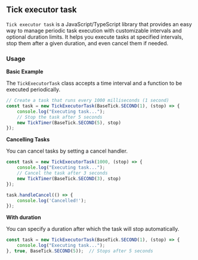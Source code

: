 ## Tick executor task

`Tick executor task` is a JavaScript/TypeScript library that provides an easy way to manage periodic task execution with customizable intervals and optional duration limits. It helps you execute tasks at specified intervals, stop them after a given duration, and even cancel them if needed.

### Usage

**Basic Example**

The ``TickExecutorTask`` class accepts a time interval and a function to be executed periodically.

```typescript
// Create a task that runs every 1000 milliseconds (1 second)
const task = new TickExecutorTask(BaseTick.SECOND(1), (stop) => {
    console.log("Executing task...");
    // Stop the task after 5 seconds
    new TickTimer(BaseTick.SECOND(5), stop)
});
```

**Cancelling Tasks**

You can cancel tasks by setting a cancel handler.

```typescript
const task = new TickExecutorTask(1000, (stop) => {
    console.log("Executing task...");
    // Cancel the task after 3 seconds
    new TickTimer(BaseTick.SECOND(3), stop)
});

task.handleCancel(() => {
    console.log('Cancelled!'); 
});
```

**With duration**

You can specify a duration after which the task will stop automatically.

```typescript
const task = new TickExecutorTask(BaseTick.SECOND(1), (stop) => {
    console.log("Executing task...");
}, true, BaseTick.SECOND(5));  // Stops after 5 seconds
```

